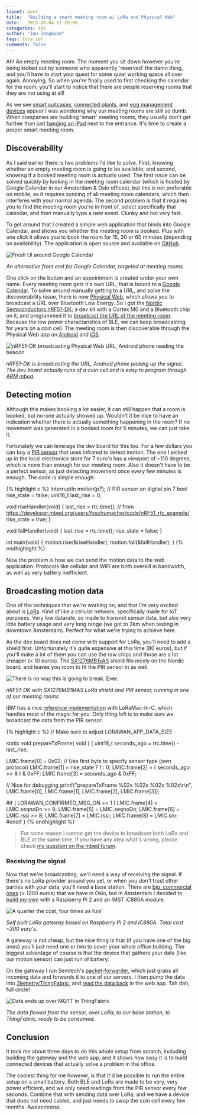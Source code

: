 ```yaml
---
layout: post
title:  "Building a smart meeting room w/ LoRa and Physical Web"
date:   2015-08-04 11:29:00
categories: iot
author: "Jan Jongboom"
tags: lora iot
comments: false
---
```


Ah! An empty meeting room. The moment you sit down however you're being kicked out by someone who apparently 'reserved' the damn thing, and you'll have to start your quest for some quiet working space all over again. Annoying. So when you're finally used to first checking the calendar for the room, you'll start to notice that there are people reserving rooms that they are not using at all!

As we see [smart suitcases](http://bluesmart.com/), [connected plants](http://www.parrot.com/usa/products/flower-power/), and [egg management devices](http://www.amazon.com/Minder-Wink-App-Enabled-Smart-Tray/dp/B00GN92KQ4) appear I was wondering why our meeting rooms are still so dumb. When companies are building 'smart' meeting rooms, they usually don't get further than just [hanging an iPad](https://robinpowered.com/) next to the entrance. It's time to create a proper smart meeting room.

<!--more-->

## Discoverability

As I said earlier there is two problems I'd like to solve. First, knowing whether an empty meeting room is going to be available; and second, knowing if a booked meeting room is actually used. The first issue can be solved quickly by looking in the meeting room calendar (which is hosted by Google Calendar in our Amsterdam & Oslo offices), but this is not preferable on mobile, as it requires syncing of all meeting room calendars, which then interferes with your normal agenda. The second problem is that it requires you to find the meeting room you're in front of, select specifically that calendar, and then manually type a new event. Clunky and not very fast.

To get around that I created a simple web application that binds into Google Calendar, and shows you whether the meeting room is booked. Plus with one click it allows you to book the room for 15, 30 or 60 minutes (depending on availability). The application is open source and available on [GitHub](http://github.com/janjongboom/meetingroom-web).

<img src="{{ site.baseurl }}/assets/meetingroom1.png" title="Fresh UI around Google Calendar">

*An alternative front end for Google Calendar, targeted at meeting rooms*

One click on the button and an appointment is created under your own name. Every meeting room gets it's own URL, that is bound to a [Google Calendar](https://github.com/janjongboom/meetingroom-web/blob/master/config/dev.json#L8). To solve around manually getting to a URL, and solve the discoverability issue, there is now [Physical Web](http://google.github.io/physical-web/), which allows you to broadcast a URL over Bluetooth Low Energy. So I got the [Nordic Semiconductors nRF51-DK](https://developer.mbed.org/platforms/Nordic-nRF51-DK/); a dev kit with a Cortex M0 and a Bluetooth chip on it, and programmed it to [broadcast the URL of the meeting room](https://developer.mbed.org/teams/Bluetooth-Low-Energy/code/BLE_PhysicalWeb/). Because the low power charactaristics of BLE, we can keep broadcasting for years on a coin cell. The meeting room is then discoverable through the Physical Web app on [Android](https://play.google.com/store/apps/details?id=physical_web.org.physicalweb&hl=en) and [iOS](https://itunes.apple.com/us/app/physical-web/id927653608?mt=8).

<img src="{{ site.baseurl }}/assets/meetingroom2.png" title="nRF51-DK broadcasting Physical Web URL, Android phone reading the beacon">

*nRF51-DK is broadcasting the URL, Android phone picking up the signal. The dev board actually runs of a coin cell and is easy to program through [ARM mbed](http://mbed.org/).*

## Detecting motion

Although this makes booking a lot easier, it can still happen that a room is booked, but no-one actually showed up. Wouldn't it be nice to have an indication whether there is actually something happening in the room? If no movement was generated in a booked room for 5 minutes, we can just take it.

Fortunately we can leverage the dev board for this too. For a few dollars you can buy a [PIR sensor](https://www.adafruit.com/products/189) that uses infrared to detect motion. The one I picked up in the local electronics store for 7 euro's has a viewport of ~110 degrees, which is more than enough for our meeting room. Also it doesn't have to be a perfect sensor, as just detecting movement once every few minutes is enough. The code is simple enough:

{% highlight c %}
InterruptIn motion(p7); // PIR sensor on digital pin 7
bool rise_state = false;
uint16_t last_rise = 0;

void riseHandler(void) {
  last_rise = rtc.time(); // from https://developer.mbed.org/users/fxschumacher/code/nRF51_rtc_example/
  rise_state = true;
}

void fallHandler(void) {
  last_rise = rtc.time();
  rise_state = false;
}

int main(void) {
  motion.rise(&riseHandler);
  motion.fall(&fallHandler);
}
{% endhighlight %}

Now the problem is how we can send the motion data to the web application. Protocols like cellular and WiFi are both overkill in bandwidth, as well as very battery inefficient.

## Broadcasting motion data

One of the techniques that we're working on, and that I'm very excited about is [LoRa](http://lora-alliance.org/). Kind of like a cellular network, specifically made for IoT purposes. Very low datarate, so made to transmit sensor data, but also very little battery usage and very long range (we got to 2km when testing in downtown Amsterdam). Perfect for what we're trying to achieve here.

As the dev board does not come with support for LoRa, you'll need to add a shield first. Unfortunately it's quite expensive at this time (80 euros), but if you'll make a lot of them you can use the raw chips and those are a lot cheaper (&lt; 10 euros). The [SX1276MB1xAS](https://developer.mbed.org/components/SX1276MB1xAS/) shield fits nicely on the Nordic board, and leaves you room to fit the PIR sensor in as well.

<img src="{{ site.baseurl }}/assets/meetingroom4.jpg" title="There is no way this is going to break. Ever.">

*nRF51-DK with SX1276MB1MAS LoRa shield and PIR sensor, running in one of our meeting rooms*

IBM has a nice [reference implementation](https://developer.mbed.org/teams/Semtech/code/LoRaWAN-lmic-app/) with LoRaMac-In-C, which handles most of the magic for you. Only thing left is to make sure we broadcast the data from the PIR sensor.

{% highlight c %}
// Make sure to adjust LORAWAN_APP_DATA_SIZE

static void prepareTxFrame( void )
{
  uint16_t seconds_ago = rtc.time() - last_rise;

  LMIC.frame[0] = 0x02; // Use first byte to specify sensor type (own protocol)
  LMIC.frame[1] = rise_state ? 1 : 0;
  LMIC.frame[2] = ( seconds_ago >> 8 ) & 0xFF;
  LMIC.frame[3] = seconds_ago & 0xFF;

  // Nice for debugging
  printf("prepareTxFrame %02x %02x %02x %02x\r\n",
      LMIC.frame[0], LMIC.frame[1], LMIC.frame[2], LMIC.frame[3]);

#if ( LORAWAN_CONFIRMED_MSG_ON == 1 )
  LMIC.frame[4] = LMIC.seqnoDn >> 8;
  LMIC.frame[5] = LMIC.seqnoDn;
  LMIC.frame[6] = LMIC.rssi >> 8;
  LMIC.frame[7] = LMIC.rssi;
  LMIC.frame[8] = LMIC.snr;
#endif
}
{% endhighlight %}

> For some reason I cannot get the device to broadcast both LoRa and BLE at the same time. If you have any idea what's wrong, please check [my question on the mbed forum](https://developer.mbed.org/questions/55586/LoRa-LMiC-Bluetooth-Low-Energy-in-one-mb/).

### Receiving the signal

Now that we're broadcasting, we'll need a way of receiving the signal. If there's no LoRa provider around you yet, or when you don't trust other parties with your data, you'll need a base station. There are [big, commercial ones](http://www.kerlink.com/en/products/lora-iot-station) (&gt; 1200 euros) that we have in Oslo, but in Amsterdam I decided to [build my own](http://openlora.com/forum/viewtopic.php?t=25) with a Raspberry Pi 2 and an IMST iC880A module.

<img src="{{ site.baseurl }}/assets/meetingroom3.jpg" title="A quarter the cost, four times as fun!">

*Self built LoRa gateway based on Raspberry Pi 2 and iC880A. Total cost ~300 euro's.*

A gateway is not cheap, but the nice thing is that (if you have one of the big ones) you'll just need one or two to cover your whole office building. The biggest advantage of course is that the device that gathers your data (like our motion sensor) can just run of battery.

On the gateway I run Semtech's [packet-forwarder](https://github.com/Lora-net/packet_forwarder), which just grabs all incoming data and forwards it to one of our servers. I then pump the data into [2lemetry/ThingFabric](http://2lemetry.com/iot-platform/), and [read the data back](https://github.com/janjongboom/meetingroom-web/blob/master/server.js#L230) in the web app. Tah dah, full circle!

<img src="{{ site.baseurl }}/assets/meetingroom5.png" title="Data ends up over MQTT in ThingFabric">

*The data flowed from the sensor, over LoRa, to our base station, to ThingFabric, ready to be consumed.*

## Conclusion

It took me about three days to do this whole setup from scratch, including building the gateway and the web app, and it shows how easy it is to build connected devices that actually solve a problem in the office.

The coolest thing for me however, is that it'd be possible to run the entire setup on a small battery. Both BLE and LoRa are made to be very, very power efficient, and we only need readings from the PIR sensor every few seconds. Combine that with sending data over LoRa, and we have a device that does not need cables, and just needs to swap the coin cell every few months. Awesomness.
